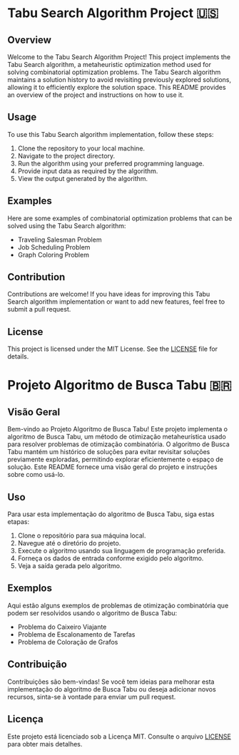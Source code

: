 # Tabu Search Algorithm Project 🇺🇸

## Overview

Welcome to the Tabu Search Algorithm Project! This project implements the Tabu Search algorithm, a metaheuristic optimization method used for solving combinatorial optimization problems. The Tabu Search algorithm maintains a solution history to avoid revisiting previously explored solutions, allowing it to efficiently explore the solution space. This README provides an overview of the project and instructions on how to use it.

## Usage

To use this Tabu Search algorithm implementation, follow these steps:

1. Clone the repository to your local machine.
2. Navigate to the project directory.
3. Run the algorithm using your preferred programming language.
4. Provide input data as required by the algorithm.
5. View the output generated by the algorithm.

## Examples

Here are some examples of combinatorial optimization problems that can be solved using the Tabu Search algorithm:

- Traveling Salesman Problem
- Job Scheduling Problem
- Graph Coloring Problem

## Contribution

Contributions are welcome! If you have ideas for improving this Tabu Search algorithm implementation or want to add new features, feel free to submit a pull request.

## License

This project is licensed under the MIT License. See the [LICENSE](../LICENSE) file for details.



# Projeto Algoritmo de Busca Tabu 🇧🇷

## Visão Geral

Bem-vindo ao Projeto Algoritmo de Busca Tabu! Este projeto implementa o algoritmo de Busca Tabu, um método de otimização metaheurística usado para resolver problemas de otimização combinatória. O algoritmo de Busca Tabu mantém um histórico de soluções para evitar revisitar soluções previamente exploradas, permitindo explorar eficientemente o espaço de solução. Este README fornece uma visão geral do projeto e instruções sobre como usá-lo.

## Uso

Para usar esta implementação do algoritmo de Busca Tabu, siga estas etapas:

1. Clone o repositório para sua máquina local.
2. Navegue até o diretório do projeto.
3. Execute o algoritmo usando sua linguagem de programação preferida.
4. Forneça os dados de entrada conforme exigido pelo algoritmo.
5. Veja a saída gerada pelo algoritmo.

## Exemplos

Aqui estão alguns exemplos de problemas de otimização combinatória que podem ser resolvidos usando o algoritmo de Busca Tabu:

- Problema do Caixeiro Viajante
- Problema de Escalonamento de Tarefas
- Problema de Coloração de Grafos

## Contribuição

Contribuições são bem-vindas! Se você tem ideias para melhorar esta implementação do algoritmo de Busca Tabu ou deseja adicionar novos recursos, sinta-se à vontade para enviar um pull request.

## Licença

Este projeto está licenciado sob a Licença MIT. Consulte o arquivo [LICENSE](../LICENSE) para obter mais detalhes.
